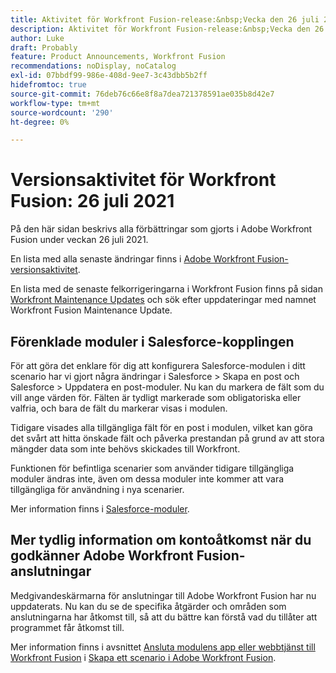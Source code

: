 ```yaml
---
title: Aktivitet för Workfront Fusion-release:&nbsp;Vecka den 26 juli 2021
description: Aktivitet för Workfront Fusion-release:&nbsp;Vecka den 26 juli 2021
author: Luke
draft: Probably
feature: Product Announcements, Workfront Fusion
recommendations: noDisplay, noCatalog
exl-id: 07bbdf99-986e-408d-9ee7-3c43dbb5b2ff
hidefromtoc: true
source-git-commit: 76deb76c66e8f8a7dea721378591ae035b8d42e7
workflow-type: tm+mt
source-wordcount: '290'
ht-degree: 0%

---
```


# Versionsaktivitet för Workfront Fusion: 26 juli 2021

På den här sidan beskrivs alla förbättringar som gjorts i Adobe Workfront Fusion under veckan 26 juli 2021.

En lista med alla senaste ändringar finns i [Adobe Workfront Fusion-versionsaktivitet](../../../product-announcements/product-releases/fusion-release-activity/fusion-release-activity.md).

En lista med de senaste felkorrigeringarna i Workfront Fusion finns på sidan [Workfront Maintenance Updates](https://experienceleague.adobe.com/docs/workfront-known-issues/releases/current-updates.html) och sök efter uppdateringar med namnet Workfront Fusion Maintenance Update.

## Förenklade moduler i Salesforce-kopplingen

För att göra det enklare för dig att konfigurera Salesforce-modulen i ditt scenario har vi gjort några ändringar i Salesforce > Skapa en post och Salesforce > Uppdatera en post-moduler. Nu kan du markera de fält som du vill ange värden för. Fälten är tydligt markerade som obligatoriska eller valfria, och bara de fält du markerar visas i modulen.

Tidigare visades alla tillgängliga fält för en post i modulen, vilket kan göra det svårt att hitta önskade fält och påverka prestandan på grund av att stora mängder data som inte behövs skickades till Workfront.

Funktionen för befintliga scenarier som använder tidigare tillgängliga moduler ändras inte, även om dessa moduler inte kommer att vara tillgängliga för användning i nya scenarier.

Mer information finns i [Salesforce-moduler](../../../workfront-fusion/apps-and-their-modules/salesforce-modules.md).

## Mer tydlig information om kontoåtkomst när du godkänner Adobe Workfront Fusion-anslutningar

Medgivandeskärmarna för anslutningar till Adobe Workfront Fusion har nu uppdaterats. Nu kan du se de specifika åtgärder och områden som anslutningarna har åtkomst till, så att du bättre kan förstå vad du tillåter att programmet får åtkomst till.

Mer information finns i avsnittet [Ansluta modulens app eller webbtjänst till Workfront Fusion](../../../workfront-fusion/scenarios/create-a-scenario.md#connect) i [Skapa ett scenario i Adobe Workfront Fusion](../../../workfront-fusion/scenarios/create-a-scenario.md).

